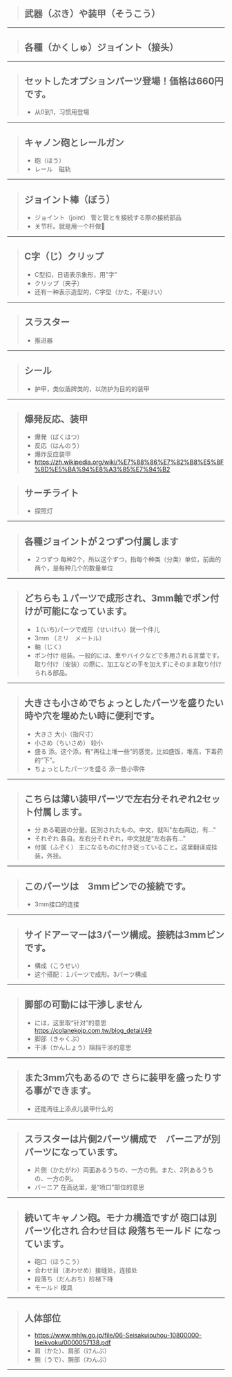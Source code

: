 > ## 武器（ぶき）や装甲（そうこう）
----------

> ## 各種（かくしゅ）ジョイント（接头）
----------

> ## セットしたオプションパーツ登場！価格は660円です。
> * 从0到1，习惯用登場
----------

> ## キャノン砲とレールガン
> * 砲（ほう）
> * レール　磁轨
----------

> ## ジョイント棒（ぼう）
> * ジョイント（joint） 管と管とを接続する際の接続部品
> * 关节杆。就是用一个杆做🔗
----------

> ## C字（じ）クリップ
> * C型扣，日语表示象形，用"字"
> * クリップ（夹子）
> * 还有一种表示造型的，C字型（かた，不是けい）
----------

> ## スラスター
> * 推进器
----------

> ## シール
> * 护甲，类似盾牌类的，以防护为目的的装甲
----------

> ## 爆発反応、装甲 
> * 爆発（ばくはつ）
> * 反応（はんのう）
> * 爆炸反应装甲
> * https://zh.wikipedia.org/wiki/%E7%88%86%E7%82%B8%E5%8F%8D%E5%BA%94%E8%A3%85%E7%94%B2


> ## サーチライト
> * 探照灯
----------

> ## 各種ジョイントが２つずつ付属します
> * ２つずつ 每种2个，所以这个ずつ，指每个种类（分类）单位，前面的两个，是每种几个的数量单位
----------

> ## どちらも１パーツで成形され、3mm軸でポン付けが可能になっています。
> * １(いち)パーツで成形（せいけい）就一个件儿
> * 3mm （ミリ　メートル）
> * 軸（じく）
> * ポン付け 组装。一般的には、車やバイクなどで多用される言葉です。取り付け（安装）の際に、加工などの手を加えずにそのまま取り付けられる部品。
----------

> ## 大きさも小さめでちょっとしたパーツを盛りたい時や穴を埋めたい時に便利です。
> * 大きさ 大小（指尺寸）
> * 小さめ（ちいさめ） 较小
> * 盛る 添。这个添，有“再往上堆一些”的感觉，比如盛饭，堆高，下毒药的“下”。
> * ちょっとしたパーツを盛る 添一些小零件
----------

> ## こちらは薄い装甲パーツで左右分それぞれ2セット付属します。
> * 分 ある範囲の分量。区別されたもの。中文，就叫"左右两边，有..."
> * それぞれ 各自。左右分それぞれ，中文就是“左右各有...”
> * 付属（ふぞく） 主になるものに付き従っていること。这里翻译成挂装，外挂。
----------

> ## このパーツは　3mmピンでの接続です。
> * 3mm接口的连接
----------

> ## サイドアーマーは3パーツ構成。接続は3mmピンです。
> * 構成（こうせい）
> * 这个搭配：１パーツで成形。3パーツ構成
----------

> ## 脚部の可動には干渉しません
> * には，这里取“针对”的意思 https://colanekojp.com.tw/blog_detail/49
> * 脚部（きゃくぶ）
> * 干渉（かんしょう）阻挡干涉的意思
----------

> ## また3mm穴もあるので さらに装甲を盛ったりする事ができます。
> * 还能再往上添点儿装甲什么的
----------

> ## スラスターは片側2パーツ構成で　バーニアが別パーツになっています。
> * 片側（かたがわ）両面あるうちの、一方の側。また、2列あるうちの、一方の列。
> * バーニア 在高达里，是“喷口”部位的意思
----------

> ## 続いてキャノン砲。モナカ構造ですが 砲口は別パーツ化され 合わせ目は 段落ちモールド になっています。
> * 砲口（ほうこう）
> * 合わせ目（あわせめ）接缝处，连接处
> * 段落ち（だんおち）阶梯下降
> * モールド 模具
----------

> ## 人体部位
> * https://www.mhlw.go.jp/file/06-Seisakujouhou-10800000-Iseikyoku/0000057138.pdf
> * 肩（かた）、肩部（けんぶ）
> * 腕（うで）、腕部（わんぶ）
----------
